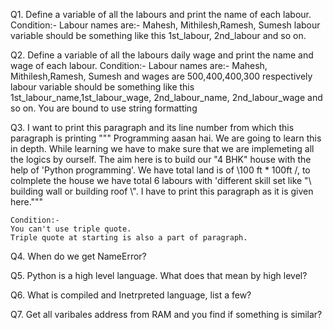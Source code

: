 Q1. Define a variable of all the labours and print the name of each labour.
Condition:-
    Labour names are:- Mahesh, Mithilesh,Ramesh, Sumesh
    labour variable should be something like this 1st_labour, 2nd_labour and so on.

Q2. Define a variable of all the labours daily wage and print the name and wage of each labour.
Condition:-
    Labour names are:- Mahesh, Mithilesh,Ramesh, Sumesh and wages are 500,400,400,300 respectively
    labour variable should be something like this 1st_labour_name,1st_labour_wage, 2nd_labour_name,
    2nd_labour_wage and so on.
    You are bound to use string formatting


Q3. I want to print this paragraph and its line number from which this paragraph is printing
    """ Programming aasan hai. We are going to learn this in depth. While learning we have to make sure that
    we are implemeting all the logics by ourself. The aim here is to build our "4 BHK" house with the 
    help of 'Python programming'. We have total land is of \100 ft * 100ft /, to colmplete the house 
    we have total 6 labours with 'different skill set like "\\ building wall or building roof \\".
            I have to print this paragraph as it is given here."""

    Condition:- 
    You can't use triple quote.
    Triple quote at starting is also a part of paragraph.

Q4. When do we get NameError?

Q5. Python is a high level language. What does that mean by high level?

Q6. What is compiled and Inetrpreted language, list a few?

Q7. Get all varibales address from RAM and you find if something is similar?
